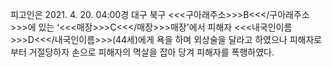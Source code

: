 피고인은 2021. 4. 20. 04:00경 대구 북구 <<<구아래주소>>>B<<</구아래주소>>>에 있는 ‘<<<매장>>>C<<</매장>>>매장'에서 피해자 <<<내국인이름>>>D<<</내국인이름>>>(44세)에게 욕을 하며 외상술을 달라고 하였으나 피해자로부터 거절당하자 손으로 피해자의 멱살을 잡아 당겨 피해자를 폭행하였다.